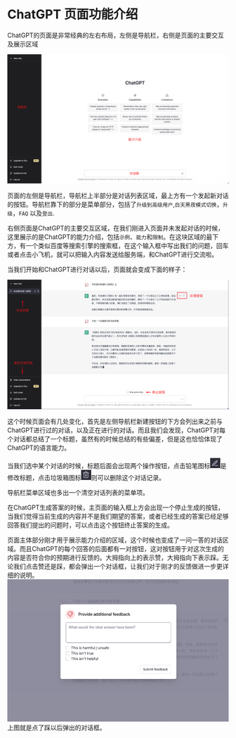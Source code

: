 # ChatGPT 页面功能介绍


ChatGPT的页面是非常经典的左右布局，左侧是导航栏，右侧是页面的主要交互及展示区域

![intro](../images/webpage/intro1.png)

页面的左侧是导航栏，导航栏上半部分是对话列表区域，最上方有一个发起新对话的按钮。导航栏靠下的部分是菜单部分，包括了`升级到高级用户`,`白天黑夜模式切换`，`升级`，`FAQ` 以及`登出`.
  
右侧页面是ChatGPT的主要交互区域，在我们刚进入页面并未发起对话的时候，这里展示的是ChatGPT的能力介绍，包括`示例`、`能力`和`限制`。在这块区域的最下方，有一个类似百度等搜索引擎的搜索框，在这个输入框中写出我们的问题，回车或者点击小飞机，就可以把输入内容发送给服务端，和ChatGPT进行交流啦。

当我们开始和ChatGPT进行对话以后，页面就会变成下面的样子：

![intro](../images/webpage/intro2.png)

这个时候页面会有几处变化，首先是左侧导航栏新建按钮的下方会列出来之前与ChatGPT进行过的对话，以及正在进行的对话。而且我们会发现，ChatGPT对每个对话都总结了一个标题，虽然有的时候总结的有些偏差，但是这也恰恰体现了ChatGPT的语言能力。
  
当我们选中某个对话的时候，标题后面会出现两个操作按钮，点击铅笔图标![intro](../images/webpage/pencil.png)是修改标题，点击垃圾箱图标![intro](../images/webpage/trash.png)则可以删除这个对话记录。

导航栏菜单区域也多出一个清空对话列表的菜单项。

在ChatGPT生成答案的时候，主页面的输入框上方会出现一个停止生成的按钮，当我们觉得当前生成的内容并不是我们期望的答案，或者已经生成的答案已经足够回答我们提出的问题时，可以点击这个按钮终止答案的生成。

页面主体部分刚才用于展示能力介绍的区域，这个时候也变成了一问一答的对话区域。而且ChatGPT的每个回答的后面都有一对按钮，这对按钮用于对这次生成的内容是否符合你的预期进行反馈的。大拇指向上的表示赞，大拇指向下表示踩。无论我们点击赞还是踩，都会弹出一个对话框，让我们对于刚才的反馈做进一步更详细的说明。
  ![nolike](../images/webpage/nolike.png)
  上图就是点了踩以后弹出的对话框。

